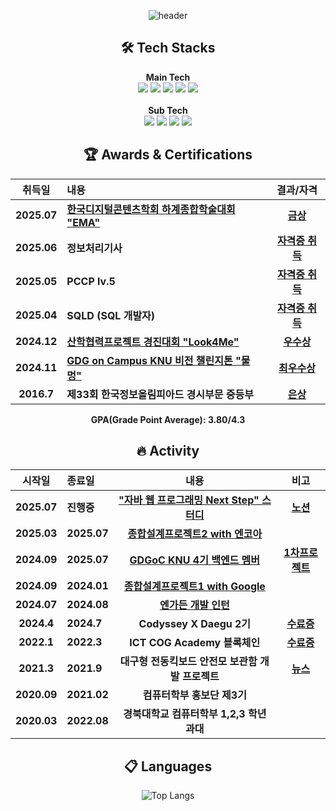 <div align="center">
    
![header](https://capsule-render.vercel.app/api?type=soft&color=EDEEF0&height=120&section=header&text=👋%20Hi!%20there,%20I'm%20Dongjae%20&fontSize=40&animation=twinkling&fontColor=5F5F5F&fontAlignY=52)

</div>
<h2 align="center">🛠️ Tech Stacks</h2>
<p align="center">
  <b>Main Tech</b><br>
  <img src="https://img.shields.io/badge/Java-%23ED8B00.svg?logo=openjdk&logoColor=white">
  <img src="https://img.shields.io/badge/Python-3776AB?logo=python&logoColor=fff" />
  <img src="https://img.shields.io/badge/Spring%20Boot-6DB33F?logo=springboot&logoColor=fff">
  <img src="https://img.shields.io/badge/MySQL-4479A1?logo=mysql&logoColor=fff">
  <img src="https://custom-icon-badges.demolab.com/badge/AWS-%23FF9900.svg?logo=aws&logoColor=white">
  <br><br>
  <b>Sub Tech</b><br>
  <img src="https://img.shields.io/badge/Google%20Cloud-%234285F4.svg?logo=google-cloud&logoColor=white" />
  <img src="https://img.shields.io/badge/Docker-2496ED?logo=docker&logoColor=fff">
  <img src="https://img.shields.io/badge/LangChain-1c3c3c.svg?logo=langchain&logoColor=white" />
  <img src="https://img.shields.io/badge/FastAPI-009485.svg?logo=fastapi&logoColor=white" />
</p>

<h2 align="center">🏆 Awards & Certifications</h2>
<div align="center">

| 취득일      | 내용                               | 결과/자격           |
| :--------: | :-------------------------------- | :-----------------: |
| **2025.07**| **[한국디지털콘텐츠학회 하계종합학술대회 "EMA"](https://github.com/2025-ITEC0402)** | [**금상**](https://github.com/user-attachments/assets/344f73cb-c4de-4f18-9e40-1a9e1495878a) |
| **2025.06**| **정보처리기사** | [**자격증 취득**](https://github.com/user-attachments/files/21524737/default.pdf) |
| **2025.05**| **PCCP lv.5** | [**자격증 취득**](https://github.com/user-attachments/files/21524727/pccp.lv5.pdf) |
| **2025.04**| **SQLD (SQL 개발자)** | [**자격증 취득**](https://github.com/user-attachments/files/21524718/SQLD.pdf) |
| **2024.12**| **[산학협력프로젝트 경진대회 "Look4Me"](https://github.com/2024-ITEC0401)** | [**우수상**](https://github.com/user-attachments/assets/68a716c5-9291-4cd6-9fd5-8b09be08053b) |
| **2024.11**| **[GDG on Campus KNU 비전 챌린지톤 "물멍"](https://github.com/team-GDGline)** | [**최우수상**](https://github.com/user-attachments/files/21088650/default.pdf) |
| **2016.7**| **제33회 한국정보올림피아드 경시부문 중등부** | [**은상**](https://github.com/user-attachments/files/21524680/default.pdf) |

<p><strong>GPA(Grade Point Average): 3.80/4.3 </strong></p>
</div>

<h2 align="center">🔥 Activity</h2>
<div align="center">

| 시작일      | 종료일      | 내용                               | 비고           |
| :--------: | :-------------------------------- | :-----------------: | :-----------------: |
| **2025.07**| **진행중**| **["자바 웹 프로그래밍 Next Step" 스터디](https://github.com/dlehdwo/jwp-basic)** | [**노션**](https://changeable-tank-0f9.notion.site/22990ffd0305801ba1f1eb6f5293acb7?pvs=74) |
| **2025.03**| **2025.07**| **[종합설계프로젝트2 with 엔코아](https://github.com/2025-ITEC0402)** |  |
| **2024.09**| **2025.07**| **[GDGoC KNU 4기 백엔드 멤버](https://github.com/GDG-on-Campus-KNU)** | [**1차프로젝트**](https://github.com/GDG-on-Campus-KNU/4th-1st-Project-walnet-BE)  |
| **2024.09**| **2024.01**| **[종합설계프로젝트1 with Google](https://github.com/2024-ITEC0401)** | |
| **2024.07**| **2024.08**| **[엔가든 개발 인턴](https://github.com/EngardenIntern)** |  |
| **2024.4**| **2024.7**| **Codyssey X Daegu 2기** | [**수료증**]() |
| **2022.1**| **2022.3**| **ICT COG Academy 블록체인** | [**수료증**](https://github.com/user-attachments/files/21558754/default.pdf) |
| **2021.3**| **2021.9**| **대구형 전동킥보드 안전모 보관함 개발 프로젝트** | [**뉴스**](https://www.kbsm.net/news/view.php?idx=302833) |
| **2020.09**| **2021.02**| **컴퓨터학부 홍보단 제3기** | |
| **2020.03**| **2022.08**|**경북대학교 컴퓨터학부 1,2,3 학년 과대** | |

</div>

<h2 align="center"> 📋 Languages </h2>
<div align="center">

![Top Langs](https://github-readme-stats.vercel.app/api/top-langs/?username=dlehdwo&layout=compact&count_private=true)
    
</div>
